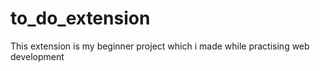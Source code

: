 # to_do_extension
 This extension is my beginner project which i made while practising web development
